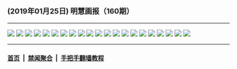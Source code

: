 ### (2019年01月25日) 明慧画报（160期）

---

<img src="http://qikan.minghui.org/mhqkpage/qikanimage/2019/01/24/mhhb-160-read-online1.png"/> 

<img src="http://qikan.minghui.org/mhqkpage/qikanimage/2019/01/24/mhhb-160-read-online2.png"/> 

<img src="http://qikan.minghui.org/mhqkpage/qikanimage/2019/01/24/mhhb-160-read-online3.png"/> 

<img src="http://qikan.minghui.org/mhqkpage/qikanimage/2019/01/24/mhhb-160-read-online4.png"/> 

<img src="http://qikan.minghui.org/mhqkpage/qikanimage/2019/01/24/mhhb-160-read-online5.png"/> 

<img src="http://qikan.minghui.org/mhqkpage/qikanimage/2019/01/24/mhhb-160-read-online6.png"/> 

<img src="http://qikan.minghui.org/mhqkpage/qikanimage/2019/01/24/mhhb-160-read-online7.png"/> 

<img src="http://qikan.minghui.org/mhqkpage/qikanimage/2019/01/24/mhhb-160-read-online8.png"/> 

<img src="http://qikan.minghui.org/mhqkpage/qikanimage/2019/01/24/mhhb-160-read-online9.png"/> 

<img src="http://qikan.minghui.org/mhqkpage/qikanimage/2019/01/24/mhhb-160-read-online10.png"/> 

<img src="http://qikan.minghui.org/mhqkpage/qikanimage/2019/01/24/mhhb-160-read-online11.png"/> 

<img src="http://qikan.minghui.org/mhqkpage/qikanimage/2019/01/24/mhhb-160-read-online12.png"/> 

<img src="http://qikan.minghui.org/mhqkpage/qikanimage/2019/01/24/mhhb-160-read-online13.png"/> 

<img src="http://qikan.minghui.org/mhqkpage/qikanimage/2019/01/24/mhhb-160-read-online14.png"/> 

<img src="http://qikan.minghui.org/mhqkpage/qikanimage/2019/01/24/mhhb-160-read-online15.png"/> 

<img src="http://qikan.minghui.org/mhqkpage/qikanimage/2019/01/24/mhhb-160-read-online16.png"/> 

<img src="http://qikan.minghui.org/mhqkpage/qikanimage/2019/01/24/mhhb-160-read-online17.png"/> 

<img src="http://qikan.minghui.org/mhqkpage/qikanimage/2019/01/24/mhhb-160-read-online18.png"/> 

<img src="http://qikan.minghui.org/mhqkpage/qikanimage/2019/01/24/mhhb-160-read-online19.png"/> 

<img src="http://qikan.minghui.org/mhqkpage/qikanimage/2019/01/24/mhhb-160-read-online20.png"/> 

<img src="http://qikan.minghui.org/mhqkpage/qikanimage/2019/01/24/mhhb-160-read-online21.png"/> 



---

#### [首页](../../../..) &nbsp;|&nbsp; [禁闻聚合](https://github.com/gfw-breaker/banned-news) &nbsp;|&nbsp; [手把手翻墙教程](https://github.com/gfw-breaker/guides) 